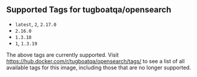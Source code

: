 ## Supported Tags for tugboatqa/opensearch

* `latest`, `2`, `2.17.0`
* `2.16.0`
* `1.3.18`
* `1`, `1.3.19`

The above tags are currently supported. Visit https://hub.docker.com/r/tugboatqa/opensearch/tags/ to see a list of all available tags for this image, including those that are no longer supported.
